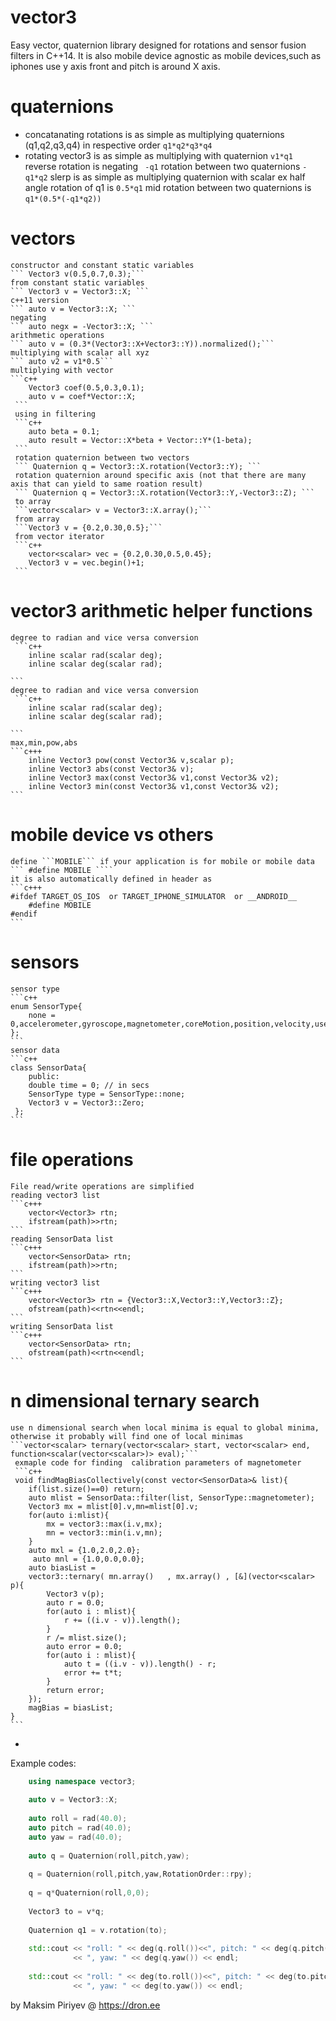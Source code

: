 # vector3
Easy vector, quaternion library designed for rotations and sensor fusion filters in C++14.
It is also mobile device agnostic as mobile devices,such as iphones use y axis front and pitch is around X axis.

# quaternions
* concatanating rotations is as simple as multiplying quaternions (q1,q2,q3,q4) in respective order
    ``` q1*q2*q3*q4 ``` 
* rotating vector3 is as simple as multiplying with quaternion
    ``` v1*q1 ```
    reverse rotation is negating
    ``` -q1```
    rotation between two quaternions
    ``` -q1*q2 ```
    slerp is as simple as multiplying quaternion with scalar ex half angle rotation of q1 is
    ``` 0.5*q1 ``` 
    mid rotation between two quaternions is
    ``` q1*(0.5*(-q1*q2)) ```
    
# vectors
    constructor and constant static variables
    ``` Vector3 v(0.5,0.7,0.3);```
    from constant static variables
    ``` Vector3 v = Vector3::X; ```
    c++11 version
    ``` auto v = Vector3::X; ```
    negating
    ``` auto negx = -Vector3::X; ```
    arithmetic operations
    ``` auto v = (0.3*(Vector3::X+Vector3::Y)).normalized();```
    multiplying with scalar all xyz
    ``` auto v2 = v1*0.5```
    multiplying with vector
    ```c++
        Vector3 coef(0.5,0.3,0.1);
        auto v = coef*Vector::X;
     ```
     using in filtering
     ```c++
        auto beta = 0.1;
        auto result = Vector::X*beta + Vector::Y*(1-beta);
     ```
     rotation quaternion between two vectors
     ``` Quaternion q = Vector3::X.rotation(Vector3::Y); ```
     rotation quaternion around specific axis (not that there are many axis that can yield to same roation result)
     ``` Quaternion q = Vector3::X.rotation(Vector3::Y,-Vector3::Z); ```
     to array 
     ```vector<scalar> v = Vector3::X.array();```
     from array 
     ```Vector3 v = {0.2,0.30,0.5};```
     from vector iterator
     ```c++
        vector<scalar> vec = {0.2,0.30,0.5,0.45};
        Vector3 v = vec.begin()+1;
     ```
# vector3 arithmetic helper functions
    degree to radian and vice versa conversion
     ```c++
        inline scalar rad(scalar deg);
        inline scalar deg(scalar rad);

    ```
    degree to radian and vice versa conversion
     ```c++
        inline scalar rad(scalar deg);
        inline scalar deg(scalar rad);

    ```
    max,min,pow,abs
    ```c+++
        inline Vector3 pow(const Vector3& v,scalar p);
        inline Vector3 abs(const Vector3& v);
        inline Vector3 max(const Vector3& v1,const Vector3& v2);
        inline Vector3 min(const Vector3& v1,const Vector3& v2);
    ```

# mobile device vs others
    define ```MOBILE``` if your application is for mobile or mobile data
    ``` #define MOBILE ````
    it is also automatically defined in header as
    ```c+++
    #ifdef TARGET_OS_IOS  or TARGET_IPHONE_SIMULATOR  or __ANDROID__             
        #define MOBILE
    #endif
    ```
# sensors
    sensor type
    ```c++
    enum SensorType{
        none = 0,accelerometer,gyroscope,magnetometer,coreMotion,position,velocity,userAcceleration,pixels
    };
    ```
    sensor data
    ```c++
    class SensorData{
        public:
        double time = 0; // in secs
        SensorType type = SensorType::none;
        Vector3 v = Vector3::Zero;
     };
    ```
# file operations
    File read/write operations are simplified
    reading vector3 list
    ```c+++
        vector<Vector3> rtn;
        ifstream(path)>>rtn;
    ```
    reading SensorData list
    ```c+++
        vector<SensorData> rtn;
        ifstream(path)>>rtn;
    ```
    writing vector3 list
    ```c+++
        vector<Vector3> rtn = {Vector3::X,Vector3::Y,Vector3::Z};
        ofstream(path)<<rtn<<endl;
    ```
    writing SensorData list
    ```c+++
        vector<SensorData> rtn;
        ofstream(path)<<rtn<<endl;
    ```
    
# n dimensional ternary search
    use n dimensional search when local minima is equal to global minima, otherwise it probably will find one of local minimas
    ```vector<scalar> ternary(vector<scalar> start, vector<scalar> end, function<scalar(vector<scalar>)> eval);```
     exmaple code for finding  calibration parameters of magnetometer
     ```c++
     void findMagBiasCollectively(const vector<SensorData>& list){
        if(list.size()==0) return;
        auto mlist = SensorData::filter(list, SensorType::magnetometer);
        Vector3 mx = mlist[0].v,mn=mlist[0].v;
        for(auto i:mlist){
            mx = vector3::max(i.v,mx);
            mn = vector3::min(i.v,mn);
        }
        auto mxl = {1.0,2.0,2.0};
         auto mnl = {1.0,0.0,0.0};
        auto biasList =
        vector3::ternary( mn.array()   , mx.array() , [&](vector<scalar> p){
            Vector3 v(p);
            auto r = 0.0;
            for(auto i : mlist){
                r += ((i.v - v)).length();
            }
            r /= mlist.size();
            auto error = 0.0;
            for(auto i : mlist){
                auto t = ((i.v - v)).length() - r;
                error += t*t;
            }
            return error;
        });
        magBias = biasList;
    }
    ```
*
Example codes:
```c++
    using namespace vector3;
    
    auto v = Vector3::X;
    
    auto roll = rad(40.0);
    auto pitch = rad(40.0);
    auto yaw = rad(40.0);
    
    auto q = Quaternion(roll,pitch,yaw);
    
    q = Quaternion(roll,pitch,yaw,RotationOrder::rpy);
    
    q = q*Quaternion(roll,0,0);
    
    Vector3 to = v*q;
    
    Quaternion q1 = v.rotation(to);
    
    std::cout << "roll: " << deg(q.roll())<<", pitch: " << deg(q.pitch()) 
              << ", yaw: " << deg(q.yaw()) << endl;
    
    std::cout << "roll: " << deg(to.roll())<<", pitch: " << deg(to.pitch()) 
              << ", yaw: " << deg(to.yaw()) << endl;
```

by Maksim Piriyev @ https://dron.ee
